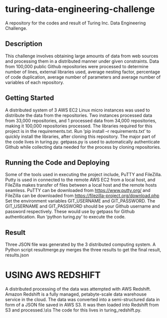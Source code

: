 # turing-data-engineering-challenge
A repository for the codes and result of Turing Inc. Data Engineering Challenge. 

## Description
This challenge involves obtaining large amounts of data from web sources and processing them in a distributed manner under given constraints. Data from 100,000 public Github repositories were processed to determine number of lines, external libraries used, average nesting factor, percentage of code duplication, average number of parameters and average number of variables of each repository.

## Getting Started
A distributed system of 3 AWS EC2 Linux micro instances was used to distribute the data from the repositories. Two instances processed data from 33,000 repositories, and 1 processed data from 34,000 repositories, making it 100,000 repositories processed.
The libraries required for this project is in the requirements.txt.   Run ‘pip install –r  requirements.txt’ to quickly install the libraries, after cloning this repository.  The major part of the code lives in turing.py. getpass.py is used to automatically authenticate Github while collecting data needed for the process by cloning repositories.
## Running the Code and Deploying
Some of the tools used in executing the project include, PuTTY and  FileZilla. Putty is used in connected to the remote AWS EC2 from a local host, and FileZilla makes transfer of files between a local host and the remote hosts seamless. PuTTY can be downloaded from https://www.putty.org/ and FileZilla can be downloaded from https://filezilla-project.org/download.php 
Set the environment variables GIT_USERNAME and GIT_PASSWORD. The GIT_USERNAME and GIT_PASSWORD should be your Github username and password respectively. These would use by getpass for Github authentication.  Run ‘python turing.py’ to execute the code.  
 ## Result
Three JSON file was generated by the 3 distributed computing system. A Python script resultmerge.py merges the three results to get the final result, results.json 

# USING AWS REDSHIFT

A distributed processing of the data was attempted with AWS Redshift. Amazon Redshift is a fully managed, petabyte-scale data warehouse service in the cloud.  The data was converted into a semi-structured data in form of a JSON file saved in AWS S3. It was then loaded into Redshift from S3 and processed.\s\s
The code for this lives in turing_redshift.py.

